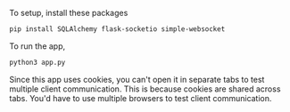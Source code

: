 To setup, install these packages

```bash
pip install SQLAlchemy flask-socketio simple-websocket
```

To run the app, 

```bash
python3 app.py
```

Since this app uses cookies, you can't open it in separate tabs to test multiple client communication. This is because cookies are shared across tabs.
You'd have to use multiple browsers to test client communication.